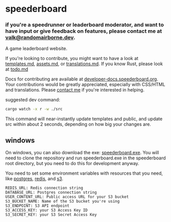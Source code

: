 # speederboard

### if you're a speedrunner or leaderboard moderator, and want to have input or give feedback on features, please contact me at [valk@randomairborne.dev](mailto:valk@randomairborne.dev).

A game leaderboard website.

If you're looking to contribute, you might want to have a look at [templates.md](https://developer-docs.speederboard.org/templates.html),
[assets.md](https://developer-docs.speederboard.org/assets.html), or [translations.md](https://developer-docs.speederboard.org/translations.html). If you know Rust, please look at [todo.md](./todo.md)

Docs for contributing are available at [developer-docs.speederboard.org](https://developer-docs.speederboard.org/).
Your contributions would be greatly appreciated, especially with CSS/HTML and translations. Please
[contact me](https://randomairborne.dev/contact/) if you're interested in helping.

suggested dev command:

```bash
cargo watch -x r -w ./src
```

This command will near-instantly update templates and public, and update src within about 2 seconds, depending on how big your changes are.

## windows

On windows, you can also download the exe: [speederboard.exe](https://user-content.speederboard.org/executables/speederboard.exe).
You will need to clone the repository and run speederboard.exe in the speederboard root directory, but you need to do this for
development anyway.

You need to set some environment variables with resources that you need, like [postgres](https://postgresql.org), [redis](https://redis.io), and [s3](https://min.io).

```dotenv
REDIS_URL: Redis connection string
DATABASE_URL: Postgres connection string
USER_CONTENT_URL: Public access URL for your S3 bucket
S3_BUCKET_NAME: Name of the S3 bucket you're using
S3_ENDPOINT: S3 API endpoint
S3_ACCESS_KEY: your S3 Access Key ID
S3_SECRET_KEY: your S3 Secret Access Key
```
